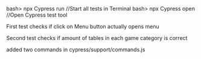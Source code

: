 bash> npx Cypress run //Start all tests in Terminal
bash> npx Cypress open //Open Cypress test tool

First test checks if click on Menu button actually opens menu

Second test checks if amount of tables in each game category is correct

added two commands in cypress/support/commands.js